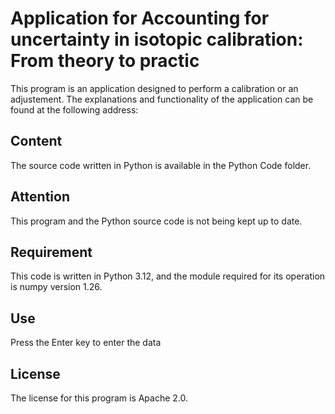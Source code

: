 # Application for Accounting for uncertainty in isotopic calibration: From theory to practic

This program is an application designed to perform a calibration or an adjustement. The explanations and functionality of the application can be found at the following address:

## Content

The source code written in Python is available in the Python Code folder.

## Attention

This program and the Python source code is not being kept up to date.

## Requirement

This code is written in Python 3.12, and the module required for its operation is numpy version 1.26.

## Use

Press the Enter key to enter the data

## License
The license for this program is Apache 2.0.
